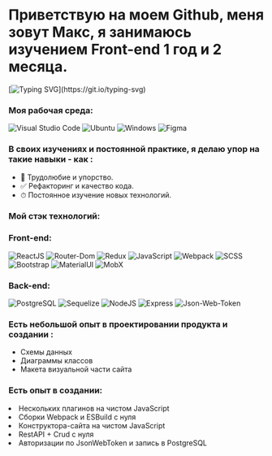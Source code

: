 <h1>Приветствую на моем Github, меня зовут Макс, я занимаюсь изучением Front-end 1 год и 2 месяца.</h1>

[![Typing SVG](https://readme-typing-svg.herokuapp.com?font=Fira+Code&size=35&duration=2500&pause=1000&color=F7E111&width=435&lines=%D0%AF+Web+%D1%80%D0%B0%D0%B7%D1%80%D0%B0%D0%B1%D0%BE%D1%82%D1%87%D0%B8%D0%BA+!)](https://git.io/typing-svg)

### Моя рабочая среда:

![Visual Studio Code](https://img.shields.io/badge/Visual_Studio_Code-0078D4?style=for-the-badge&logo=visual%20studio%20code&logoColor=white)
![Ubuntu](https://img.shields.io/badge/Ubuntu-E95420?style=for-the-badge&logo=ubuntu&logoColor=white)
![Windows](https://img.shields.io/badge/Windows-0078D6?style=for-the-badge&logo=windows&logoColor=white)
![Figma](https://img.shields.io/badge/Figma-F24E1E?style=for-the-badge&logo=figma&logoColor=white)


### В своих изучениях и постоянной практике, я делаю упор на такие навыки - как :

- 🧼 Трудолюбие и упорство.
- ✅ Рефакторинг и качество кода.
- ⏱ Постоянное изучение новых технологий.

### Мой стэк технологий:

### Front-end:

![ReactJS](https://img.shields.io/badge/react-%2320232a.svg?style=for-the-badge&logo=react&logoColor=%2361DAFB)
![Router-Dom](https://img.shields.io/badge/React_Router-CA4245?style=for-the-badge&logo=react-router&logoColor=white)
![Redux](https://img.shields.io/badge/redux-%23593d88.svg?style=for-the-badge&logo=redux&logoColor=white)
![JavaScript](https://img.shields.io/badge/javascript-%23323330.svg?style=for-the-badge&logo=javascript&logoColor=%23F7DF1E)
![Webpack](https://img.shields.io/badge/webpack-%238DD6F9.svg?style=for-the-badge&logo=webpack&logoColor=black)
![SCSS](https://img.shields.io/badge/Scss-CC6699?style=for-the-badge&logo=sass&logoColor=white)
![Bootstrap](https://img.shields.io/badge/Bootstrap-563D7C?style=for-the-badge&logo=bootstrap&logoColor=white)
![MaterialUI](https://img.shields.io/badge/Material--UI-0081CB?style=for-the-badge&logo=material-ui&logoColor=white)
![MobX](https://img.shields.io/badge/State-MobX-green?logo=appveyor&style=for-the-badge)

### Back-end:

![PostgreSQL](https://img.shields.io/badge/PostgreSQL-316192?style=for-the-badge&logo=postgresql&logoColor=white)
![Sequelize](https://img.shields.io/badge/Sequelize-52B0E7?style=for-the-badge&logo=Sequelize&logoColor=white)
![NodeJS](https://img.shields.io/badge/Node.js-43853D?style=for-the-badge&logo=node.js&logoColor=white)
![Express](https://img.shields.io/badge/Express.js-404D59?style=for-the-badge)
![Json-Web-Token](https://img.shields.io/badge/json%20web%20tokens-323330?style=for-the-badge&logo=json-web-tokens&logoColor=pink)

### Есть небольшой опыт в проектировании продукта и создании :

<ul>
  <li>Схемы данных</li>
  <li>Диаграммы классов</li>
  <li>Макета визуальной части сайта</li>
</ul>

### Есть опыт в создании:

  <li>Нескольких плагинов на чистом JavaScript</li> 
  <li>Сборки Webpack и ESBuild с нуля</li> 
  <li>Конструктора-сайта на чистом JavaScript</li> 
  <li>RestAPI + Crud с нуля</li> 
  <li>Авторизации по JsonWebToken и запись в PostgreSQL</li>
